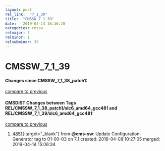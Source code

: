 ```yaml
---
layout: post
rel_link:  "7_1_39"
title:  "CMSSW_7_1_39"
date:   2019-04-14 16:36:20
categories: cmssw
relmajor: 7
relminor: 1
relsubminor: 39
---
```


# CMSSW_7_1_39
#### Changes since CMSSW_7_1_38_patch1:
[compare to previous](https://github.com/cms-sw/cmssw/compare/CMSSW_7_1_38_patch1...CMSSW_7_1_39)



#### CMSDIST Changes between Tags REL/CMSSW_7_1_38_patch1/slc6_amd64_gcc481 and REL/CMSSW_7_1_39/slc6_amd64_gcc481:
[compare to previous](https://github.com/cms-sw/cmsdist/compare/REL/CMSSW_7_1_38_patch1/slc6_amd64_gcc481...REL/CMSSW_7_1_39/slc6_amd64_gcc481)



1. [4851](http://github.com/cms-sw/cmsdist/pull/4851){:target="_blank"}  from **@cms-sw**: Update Configuration-Generator tag to 01-00-03 on 7_1 created: 2019-04-08 10:27:05 merged: 2019-04-14 15:06:34

